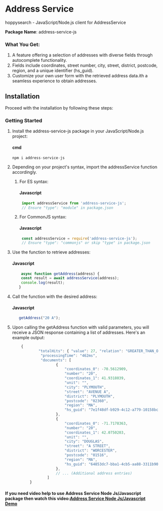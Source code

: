 # Address Service

hoppysearch - JavaScript/Node.js client for AddressService

**Package Name**: address-service-js

### What You Get:

1. A feature offering a selection of addresses with diverse fields through autocomplete functionality.
2. Fields include coordinates, street number, city, street, district, postcode, region, and a unique identifier (hs_guid).
3. Customize your own user form with the retrieved address data.ith a seamless experience to obtain addresses.

## Installation

Proceed with the installation by following these steps:

### Getting Started

1. Install the address-service-js package in your JavaScript/Node.js project:

    #### cmd 

    ```javascript
    npm i address-service-js
    ```

2. Depending on your project's syntax, import the addressService function accordingly.

    1. For ES syntax:

       #### Javascript

       ```javascript
        import addressService from 'address-service-js';
        // Ensure "type": "module" in package.json
       ``` 

    2. For CommonJS syntax:

       #### Javascript

       ```javascript
        const addressService = require('address-service-js');
        // Ensure "type": "commonjs" or skip "type" in package.json
       ```   

3. Use the function to retrieve addresses:

    #### Javascript

    ```javascript
        async function getAddress(address) {
        const result = await addressService(address);
        console.log(result);
       }
    ```

4. Call the function with the desired address:

    #### Javascript

    ```javascript
       getAddress("20 A");
    ```   

5. Upon calling the getAddress function with valid parameters, you will receive a JSON response containing a list of addresses. Here's an example output:

    ```javascript
        {
                "totalHits": { "value": 27, "relation": "GREATER_THAN_OR_EQUAL_TO" },
                 "processingTime": "462ms",
                 "documents": [
                        {
                            "coordinates_0": -70.5612909,
                            "number": "20",
                            "coordinates_1": 41.9318039,
                            "unit": "",
                            "city": "PLYMOUTH",
                            "street": "AVENUE A",
                            "district": "PLYMOUTH",
                            "postcode": "02360",
                            "region": "MA",
                            "hs_guid": "7e1f48df-b929-4c12-a779-10158bc9370d"
                        },
                        {
                            "coordinates_0": -71.7178363,
                            "number": "20",
                            "coordinates_1": 42.0750203,
                            "unit": "",
                            "city": "DOUGLAS",
                            "street": "A STREET",
                            "district": "WORCESTER",
                            "postcode": "01516",
                            "region": "MA",
                            "hs_guid": "64853dc7-bba1-4cb5-aa88-3311b90e914b"
                        },
                        // ... (Additional address entries)
                    ]
            }
    ```

#### If you need video help to use Address Service Node Js/Javascript package then watch this video:[Address Service Node Js/Javascript Demo](https://youtu.be/gKVPZTJqFVM)